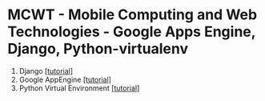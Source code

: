 # MCWT - Mobile Computing and Web Technologies - Google Apps Engine, Django, Python-virtualenv

1.  Django [[tutorial]](https://github.com/syaifulahdan/MCWT/tree/master/Django)
2.  Google AppEngine [[tutorial]](https://github.com/syaifulahdan/MCWT/tree/master/GAE)
3.  Python Virtual Environment [[tutorial]](https://github.com/syaifulahdan/MCWT/tree/master/Python-virtualenv)
